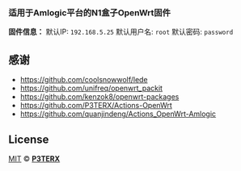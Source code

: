 ### **适用于Amlogic平台的N1盒子OpenWrt固件**
**固件信息：**
默认IP: `192.168.5.25`
默认用户名: `root`
默认密码: `password`

## 感谢
- https://github.com/coolsnowwolf/lede
- https://github.com/unifreq/openwrt_packit
- https://github.com/kenzok8/openwrt-packages
- https://github.com/P3TERX/Actions-OpenWrt
- https://github.com/quanjindeng/Actions_OpenWrt-Amlogic

## License
[MIT](https://github.com/P3TERX/Actions-OpenWrt/blob/main/LICENSE) © [**P3TERX**](https://p3terx.com)
